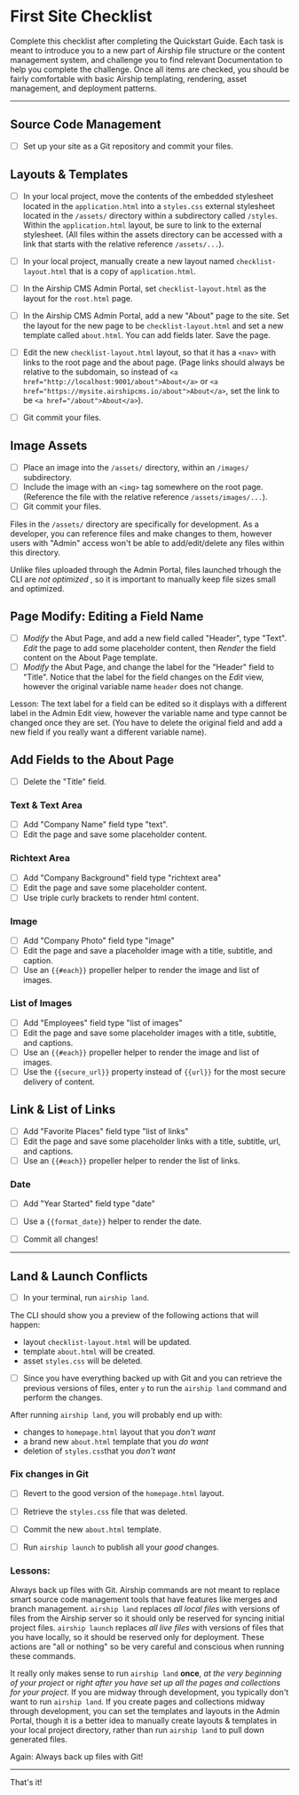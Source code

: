# First Site Checklist
Complete this checklist after completing the Quickstart Guide. Each task is meant to introduce you to a new part of Airship file structure or the content management system, and challenge you to find relevant Documentation to help you complete the challenge. Once all items are checked, you should be fairly comfortable with basic Airship templating, rendering, asset management, and deployment patterns.

---

## Source Code Management
- [ ] Set up your site as a Git repository and commit your files.

## Layouts & Templates
- [ ] In your local project, move the contents of the embedded stylesheet located in the `application.html` into a `styles.css` external stylesheet located in the `/assets/` directory within a subdirectory called `/styles`. Within the `application.html` layout, be sure to link to the external stylesheet. (All files within the assets directory can be accessed with a link that starts with the relative reference `/assets/...`).

- [ ] In your local project, manually create a new layout named `checklist-layout.html` that is a copy of `application.html`.

- [ ] In the Airship CMS Admin Portal, set `checklist-layout.html` as the layout for the `root.html` page.

- [ ] In the Airship CMS Admin Portal, add a new "About" page to the site. Set the layout for the new page to be `checklist-layout.html` and set a new template called `about.html`. You can add fields later. Save the page.

- [ ] Edit the new `checklist-layout.html` layout, so that it has a `<nav>` with links to the root page and the about page.  (Page links should always be relative to the subdomain, so instead of `<a href="http://localhost:9001/about">About</a>` or `<a href="https://mysite.airshipcms.io/about">About</a>`, set the link to be  `<a href="/about">About</a>`).

- [ ] Git commit your files.

## Image Assets
- [ ] Place an image into the `/assets/` directory, within an `/images/` subdirectory.
- [ ] Include the image with an `<img>` tag somewhere on the root page. (Reference the file with the relative reference `/assets/images/...`).
- [ ] Git commit your files.

Files in the `/assets/` directory are specifically for development. As a developer, you can reference files and make changes to them, however users with "Admin" access won't be able to add/edit/delete any files within this directory.

Unlike files uploaded through the Admin Portal, files launched trhough the CLI  are _not optimized_ , so it is important to manually keep file sizes small and optimized.

## Page Modify: Editing a Field Name
- [ ] _Modify_ the Abut Page, and add a new field called "Header", type "Text". _Edit_ the page to add some placeholder content, then _Render_ the field content on the About Page template.
- [ ] _Modify_ the Abut Page, and change the label for the "Header" field to "Title". Notice that the label for the field changes on the _Edit_ view, however the original variable name `header` does not change.

Lesson: The text label for a field can be edited so it displays with a different label in the Admin Edit view, however the variable name and type cannot be changed once they are set. (You have to delete the original field and add a new field if you really want a different variable name).

## Add Fields to the About Page
- [ ] Delete the "Title" field.

### Text & Text Area
- [ ] Add "Company Name" field type "text".
- [ ] Edit the page and save some placeholder content.

### Richtext Area
- [ ] Add "Company Background" field type "richtext area"
- [ ] Edit the page and save some placeholder content.
- [ ] Use triple curly brackets to render html content.

### Image
- [ ] Add "Company Photo" field type "image"
- [ ] Edit the page and save a placeholder image with a title, subtitle, and caption.
- [ ] Use an `{{#each}}` propeller helper to render the image and list of images.

### List of Images
- [ ] Add "Employees" field type "list of images"
- [ ] Edit the page and save some placeholder images with a title, subtitle, and captions.
- [ ] Use an `{{#each}}` propeller helper to render the image and list of images.
- [ ] Use the `{{secure_url}}` property instead of `{{url}}` for the most secure delivery of content.

## Link & List of Links
- [ ] Add "Favorite Places" field type "list of links"
- [ ] Edit the page and save some placeholder links with a title, subtitle, url, and captions.
- [ ] Use an `{{#each}}` propeller helper to render the list of links.

### Date
- [ ] Add "Year Started" field type "date"
- [ ] Use a `{{format_date}}` helper to render the date.

- [ ] Commit all changes!

---

## Land & Launch Conflicts
- [ ] In your terminal, run `airship land`.

The CLI should show you a preview of the following actions that will happen:
- layout `checklist-layout.html` will be updated.
- template `about.html` will be created.
- asset `styles.css` will be deleted.
 
- [ ] Since you have everything backed up with Git and you can retrieve the previous versions of files, enter `y` to run the `airship land` command and perform the changes.

After running `airship land`, you will probably end up with:
- changes to `homepage.html` layout that you _don't want_
- a brand new `about.html` template that you _do want_
- deletion of `styles.css`that you _don't want_

### Fix changes in Git
- [ ] Revert to the good version of the `homepage.html` layout.
- [ ] Retrieve the `styles.css` file that was deleted.
- [ ] Commit the new `about.html` template.

- [ ] Run `airship launch` to publish all your _good_ changes.

### Lessons: 

Always back up files with Git. Airship commands are not meant to replace smart source code management tools that have features like merges and branch management. `airship land` replaces _all local files_ with versions of files from the Airship server so it should only be reserved for syncing initial project files. `airship launch` replaces _all live files_ with versions of files that you have locally, so it should be reserved only for deployment. These actions are "all or nothing" so be very careful and conscious when running these commands.

It really only makes sense to run `airship land` **once**, _at the very beginning of your project_ or _right after you have set up all the pages and collections for your project_. If you are midway through development, you typically don't want to run `airship land`. If you create pages and collections midway through development, you can set the templates and layouts in the Admin Portal, though it is a better idea to manually create layouts & templates in your local project directory, rather than run `airship land` to pull down generated files.

Again: Always back up files with Git!

---

That's it!
